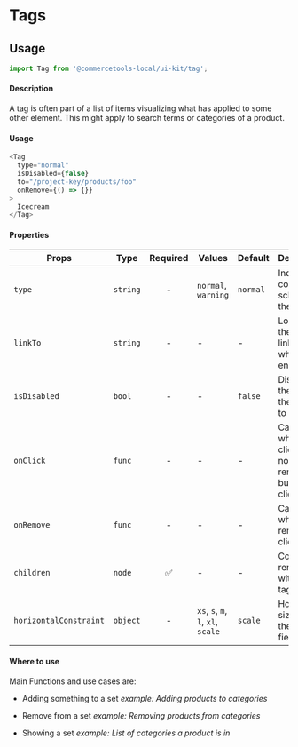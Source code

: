 # Tags

## Usage

```js
import Tag from '@commercetools-local/ui-kit/tag';
```

#### Description

A tag is often part of a list of items visualizing what has applied to some
other element. This might apply to search terms or categories of a product.

#### Usage

```js
<Tag
  type="normal"
  isDisabled={false}
  to="/project-key/products/foo"
  onRemove={() => {}}
>
  Icecream
</Tag>
```

#### Properties

| Props                  | Type     | Required | Values                             | Default  | Description                                                        |
| ---------------------- | -------- | :------: | ---------------------------------- | -------- | ------------------------------------------------------------------ |
| `type`                 | `string` |    -     | `normal`, `warning`                | `normal` | Indicates color scheme of the tag                                  |
| `linkTo`               | `string` |    -     | -                                  | -        | Location the tag links to when enabled                             |
| `isDisabled`           | `bool`   |    -     | -                                  | `false`  | Disables the tag and the option to remove                          |
| `onClick`              | `func`   |    -     | -                                  | -        | Called when tag is clicked (but not when remove button is clicked) |
| `onRemove`             | `func`   |    -     | -                                  | -        | Called when remove is clicked                                      |
| `children`             | `node`   |    ✅    | -                                  | -        | Content rendered within the tag                                    |
| `horizontalConstraint` | `object` |    -     | `xs`, `s`, `m`, `l`, `xl`, `scale` | `scale`  | Horizontal size limit of the input field.                          |

#### Where to use

Main Functions and use cases are:

- Adding something to a set _example: Adding products to categories_

- Remove from a set _example: Removing products from categories_

- Showing a set _example: List of categories a product is in_

